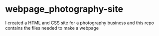 # webpage_photography-site
I created a HTML and CSS site for a photography business and this repo contains the files needed to make a webpage 
